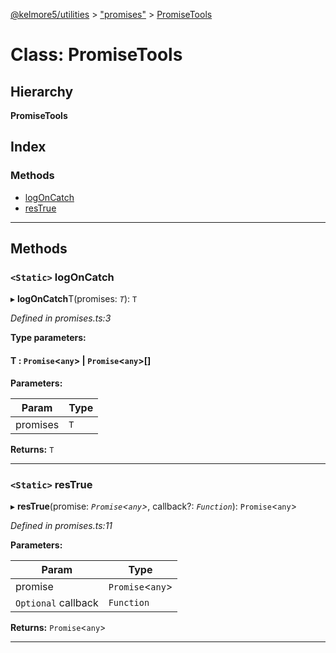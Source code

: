 [@kelmore5/utilities](../README.md) > ["promises"](../modules/_promises_.md) > [PromiseTools](../classes/_promises_.promisetools.md)

# Class: PromiseTools

## Hierarchy

**PromiseTools**

## Index

### Methods

* [logOnCatch](_promises_.promisetools.md#logoncatch)
* [resTrue](_promises_.promisetools.md#restrue)

---

## Methods

<a id="logoncatch"></a>

### `<Static>` logOnCatch

▸ **logOnCatch**T(promises: *`T`*): `T`

*Defined in promises.ts:3*

**Type parameters:**

#### T :   `Promise`<`any`> &#124; `Promise`<`any`>[]

**Parameters:**

| Param | Type |
| ------ | ------ |
| promises | `T` |

**Returns:** `T`

___
<a id="restrue"></a>

### `<Static>` resTrue

▸ **resTrue**(promise: *`Promise`<`any`>*, callback?: *`Function`*): `Promise`<`any`>

*Defined in promises.ts:11*

**Parameters:**

| Param | Type |
| ------ | ------ |
| promise | `Promise`<`any`> |
| `Optional` callback | `Function` |

**Returns:** `Promise`<`any`>

___

